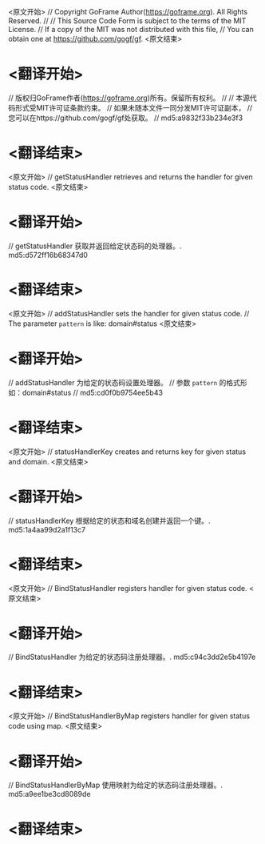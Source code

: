 
<原文开始>
// Copyright GoFrame Author(https://goframe.org). All Rights Reserved.
//
// This Source Code Form is subject to the terms of the MIT License.
// If a copy of the MIT was not distributed with this file,
// You can obtain one at https://github.com/gogf/gf.
<原文结束>

# <翻译开始>
// 版权归GoFrame作者(https://goframe.org)所有。保留所有权利。
//
// 本源代码形式受MIT许可证条款约束。
// 如果未随本文件一同分发MIT许可证副本，
// 您可以在https://github.com/gogf/gf处获取。
// md5:a9832f33b234e3f3
# <翻译结束>


<原文开始>
// getStatusHandler retrieves and returns the handler for given status code.
<原文结束>

# <翻译开始>
// getStatusHandler 获取并返回给定状态码的处理器。. md5:d572ff16b68347d0
# <翻译结束>


<原文开始>
// addStatusHandler sets the handler for given status code.
// The parameter `pattern` is like: domain#status
<原文结束>

# <翻译开始>
// addStatusHandler 为给定的状态码设置处理器。
// 参数 `pattern` 的格式形如：domain#status
// md5:cd0f0b9754ee5b43
# <翻译结束>


<原文开始>
// statusHandlerKey creates and returns key for given status and domain.
<原文结束>

# <翻译开始>
// statusHandlerKey 根据给定的状态和域名创建并返回一个键。. md5:1a4aa99d2a1f13c7
# <翻译结束>


<原文开始>
// BindStatusHandler registers handler for given status code.
<原文结束>

# <翻译开始>
// BindStatusHandler 为给定的状态码注册处理器。. md5:c94c3dd2e5b4197e
# <翻译结束>


<原文开始>
// BindStatusHandlerByMap registers handler for given status code using map.
<原文结束>

# <翻译开始>
// BindStatusHandlerByMap 使用映射为给定的状态码注册处理器。. md5:a9ee1be3cd8089de
# <翻译结束>

